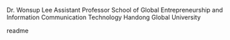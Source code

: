 Dr. Wonsup Lee
Assistant Professor
School of Global Entrepreneurship and Information Communication Technology
Handong Global University

readme

